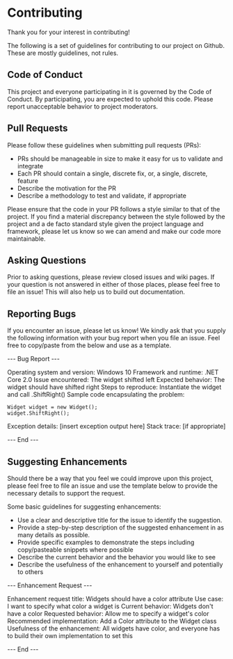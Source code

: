 # Contributing

Thank you for your interest in contributing!

The following is a set of guidelines for contributing to our project on Github. These are mostly guidelines, not rules. 

## Code of Conduct

This project and everyone participating in it is governed by the Code of Conduct.  By participating, you are expected to uphold this code. Please report unacceptable behavior to project moderators.

## Pull Requests

Please follow these guidelines when submitting pull requests (PRs):

- PRs should be manageable in size to make it easy for us to validate and integrate
- Each PR should contain a single, discrete fix, or, a single, discrete, feature
- Describe the motivation for the PR 
- Describe a methodology to test and validate, if appropriate

Please ensure that the code in your PR follows a style similar to that of the project.  If you find a material discrepancy between the style followed by the project and a de facto standard style given the project language and framework, please let us know so we can amend and make our code more maintainable.

## Asking Questions

Prior to asking questions, please review closed issues and wiki pages.  If your question is not answered in either of those places, please feel free to file an issue!  This will also help us to build out documentation.

## Reporting Bugs

If you encounter an issue, please let us know!  We kindly ask that you supply the following information with your bug report when you file an issue.  Feel free to copy/paste from the below and use as a template.

--- Bug Report ---

Operating system and version: Windows 10
Framework and runtime: .NET Core 2.0
Issue encountered: The widget shifted left
Expected behavior: The widget should have shifted right
Steps to reproduce: Instantiate the widget and call .ShiftRight()
Sample code encapsulating the problem: 
```
Widget widget = new Widget();
widget.ShiftRight();
```
Exception details: [insert exception output here]
Stack trace: [if appropriate]

--- End ---

## Suggesting Enhancements

Should there be a way that you feel we could improve upon this project, please feel free to file an issue and use the template below to provide the necessary details to support the request.

Some basic guidelines for suggesting enhancements:

- Use a clear and descriptive title for the issue to identify the suggestion.
- Provide a step-by-step description of the suggested enhancement in as many details as possible.
- Provide specific examples to demonstrate the steps including copy/pasteable snippets where possible 
- Describe the current behavior and the behavior you would like to see 
- Describe the usefulness of the enhancement to yourself and potentially to others

--- Enhancement Request ---

Enhancement request title: Widgets should have a color attribute
Use case: I want to specify what color a widget is
Current behavior: Widgets don't have a color
Requested behavior: Allow me to specify a widget's color
Recommended implementation: Add a Color attribute to the Widget class
Usefulness of the enhancement: All widgets have color, and everyone has to build their own implementation to set this

--- End ---
